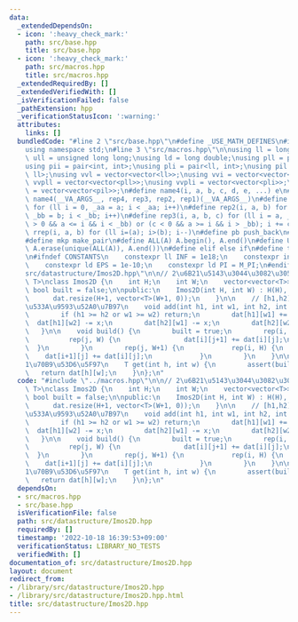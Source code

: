 ```yaml
---
data:
  _extendedDependsOn:
  - icon: ':heavy_check_mark:'
    path: src/base.hpp
    title: src/base.hpp
  - icon: ':heavy_check_mark:'
    path: src/macros.hpp
    title: src/macros.hpp
  _extendedRequiredBy: []
  _extendedVerifiedWith: []
  _isVerificationFailed: false
  _pathExtension: hpp
  _verificationStatusIcon: ':warning:'
  attributes:
    links: []
  bundledCode: "#line 2 \"src/base.hpp\"\n#define _USE_MATH_DEFINES\n#include <bits/stdc++.h>\n\
    using namespace std;\n#line 3 \"src/macros.hpp\"\n\nusing ll = long long;\nusing\
    \ ull = unsigned long long;\nusing ld = long double;\nusing pll = pair<ll, ll>;\n\
    using pii = pair<int, int>;\nusing pli = pair<ll, int>;\nusing pil = pair<int,\
    \ ll>;\nusing vvl = vector<vector<ll>>;\nusing vvi = vector<vector<int>>;\nusing\
    \ vvpll = vector<vector<pll>>;\nusing vvpli = vector<vector<pli>>;\nusing vvpil\
    \ = vector<vector<pil>>;\n#define name4(i, a, b, c, d, e, ...) e\n#define rep(...)\
    \ name4(__VA_ARGS__, rep4, rep3, rep2, rep1)(__VA_ARGS__)\n#define rep1(i, a)\
    \ for (ll i = 0, _aa = a; i < _aa; i++)\n#define rep2(i, a, b) for (ll i = a,\
    \ _bb = b; i < _bb; i++)\n#define rep3(i, a, b, c) for (ll i = a, _bb = b; (c\
    \ > 0 && a <= i && i < _bb) or (c < 0 && a >= i && i > _bb); i += c)\n#define\
    \ rrep(i, a, b) for (ll i=(a); i>(b); i--)\n#define pb push_back\n#define eb emplace_back\n\
    #define mkp make_pair\n#define ALL(A) A.begin(), A.end()\n#define UNIQUE(A) sort(ALL(A)),\
    \ A.erase(unique(ALL(A)), A.end())\n#define elif else if\n#define tostr to_string\n\
    \n#ifndef CONSTANTS\n    constexpr ll INF = 1e18;\n    constexpr int MOD = 1000000007;\n\
    \    constexpr ld EPS = 1e-10;\n    constexpr ld PI = M_PI;\n#endif\n#line 2 \"\
    src/datastructure/Imos2D.hpp\"\n\n// 2\u6B21\u5143\u3044\u3082\u3059\ntemplate<typename\
    \ T>\nclass Imos2D {\n    int H;\n    int W;\n    vector<vector<T>> dat;\n   \
    \ bool built = false;\n\npublic:\n    Imos2D(int H, int W) : H(H), W(W) {\n  \
    \      dat.resize(H+1, vector<T>(W+1, 0));\n    }\n\n    // [h1,h2),[w1,w2)\u306E\
    \u533A\u9593\u52A0\u7B97\n    void add(int h1, int w1, int h2, int w2, T x) {\n\
    \        if (h1 >= h2 or w1 >= w2) return;\n        dat[h1][w1] += x;\n      \
    \  dat[h1][w2] -= x;\n        dat[h2][w1] -= x;\n        dat[h2][w2] += x;\n \
    \   }\n\n    void build() {\n        built = true;\n        rep(i, H+1) {\n  \
    \          rep(j, W) {\n                dat[i][j+1] += dat[i][j];\n          \
    \  }\n        }\n        rep(j, W+1) {\n            rep(i, H) {\n            \
    \    dat[i+1][j] += dat[i][j];\n            }\n        }\n    }\n\n    // (h,w)\u306E\
    1\u70B9\u53D6\u5F97\n    T get(int h, int w) {\n        assert(built);\n     \
    \   return dat[h][w];\n    }\n};\n"
  code: "#include \"../macros.hpp\"\n\n// 2\u6B21\u5143\u3044\u3082\u3059\ntemplate<typename\
    \ T>\nclass Imos2D {\n    int H;\n    int W;\n    vector<vector<T>> dat;\n   \
    \ bool built = false;\n\npublic:\n    Imos2D(int H, int W) : H(H), W(W) {\n  \
    \      dat.resize(H+1, vector<T>(W+1, 0));\n    }\n\n    // [h1,h2),[w1,w2)\u306E\
    \u533A\u9593\u52A0\u7B97\n    void add(int h1, int w1, int h2, int w2, T x) {\n\
    \        if (h1 >= h2 or w1 >= w2) return;\n        dat[h1][w1] += x;\n      \
    \  dat[h1][w2] -= x;\n        dat[h2][w1] -= x;\n        dat[h2][w2] += x;\n \
    \   }\n\n    void build() {\n        built = true;\n        rep(i, H+1) {\n  \
    \          rep(j, W) {\n                dat[i][j+1] += dat[i][j];\n          \
    \  }\n        }\n        rep(j, W+1) {\n            rep(i, H) {\n            \
    \    dat[i+1][j] += dat[i][j];\n            }\n        }\n    }\n\n    // (h,w)\u306E\
    1\u70B9\u53D6\u5F97\n    T get(int h, int w) {\n        assert(built);\n     \
    \   return dat[h][w];\n    }\n};\n"
  dependsOn:
  - src/macros.hpp
  - src/base.hpp
  isVerificationFile: false
  path: src/datastructure/Imos2D.hpp
  requiredBy: []
  timestamp: '2022-10-18 16:39:53+09:00'
  verificationStatus: LIBRARY_NO_TESTS
  verifiedWith: []
documentation_of: src/datastructure/Imos2D.hpp
layout: document
redirect_from:
- /library/src/datastructure/Imos2D.hpp
- /library/src/datastructure/Imos2D.hpp.html
title: src/datastructure/Imos2D.hpp
---
```

